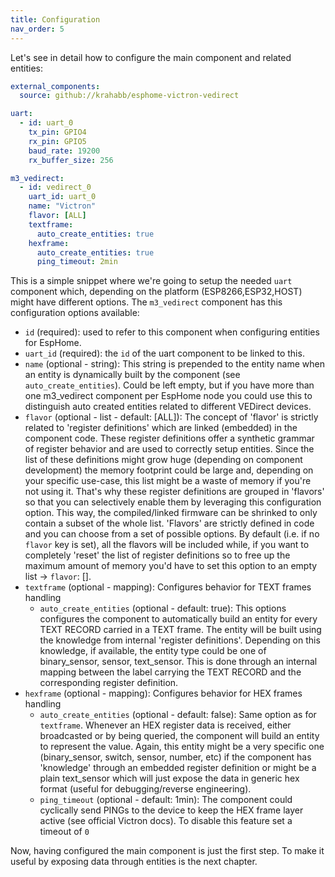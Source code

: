```yaml
---
title: Configuration
nav_order: 5
---
```


Let's see in detail how to configure the main component and related entities:

```yaml
external_components:
  source: github://krahabb/esphome-victron-vedirect

uart:
  - id: uart_0
    tx_pin: GPIO4
    rx_pin: GPIO5
    baud_rate: 19200
    rx_buffer_size: 256

m3_vedirect:
  - id: vedirect_0
    uart_id: uart_0
    name: "Victron"
    flavor: [ALL]
    textframe:
      auto_create_entities: true
    hexframe:
      auto_create_entities: true
      ping_timeout: 2min
```

This is a simple snippet where we're going to setup the needed `uart` component which, depending on the platform (ESP8266,ESP32,HOST) might have different options.
The `m3_vedirect` component has this configuration options available:
- `id` (required): used to refer to this component when configuring entities for EspHome.
- `uart_id` (required): the `id` of the uart component to be linked to this.
- `name` (optional - string): This string is prepended to the entity name when an entity is dynamically built by the component (see `auto_create_entities`). Could be left empty, but if you have more than one m3_vedirect component per EspHome node you could use this to distinguish auto created entities related to different VEDirect devices.
- `flavor` (optional - list - default: [ALL]): The concept of 'flavor' is strictly related to 'register definitions' which are linked (embedded) in the component code. These register definitions offer a synthetic grammar of register behavior and are used to correctly setup entities. Since the list of these definitions might grow huge (depending on component development) the memory footprint could be large and, depending on your specific use-case, this list might be a waste of memory if you're not using it. That's why these register definitions are grouped in 'flavors' so that you can selectively enable them by leveraging this configuration option. This way, the compiled/linked firmware can be shrinked to only contain a subset of the whole list. 'Flavors' are strictly defined in code and you can choose from a set of possible options. By default (i.e. if no `flavor` key is set), all the flavors will be included while, if you want to completely 'reset' the list of register definitions so to free up the maximum amount of memory you'd have to set this option to an empty list -> `flavor`: [].
- `textframe` (optional - mapping): Configures behavior for TEXT frames handling
  - `auto_create_entities` (optional - default: true): This options configures the component to automatically build an entity for every TEXT RECORD carried in a TEXT frame. The entity will be built using the knowledge from internal 'register definitions'. Depending on this knowledge, if available, the entity type could be one of binary_sensor, sensor, text_sensor. This is done through an internal mapping between the label carrying the TEXT RECORD and the corresponding register definition.
- `hexframe` (optional - mapping): Configures behavior for HEX frames handling
  - `auto_create_entities` (optional - default: false): Same option as for `textframe`. Whenever an HEX register data is received, either broadcasted or by being queried, the component will build an entity to represent the value. Again, this entity might be a very specific one (binary_sensor, switch, sensor, number, etc) if the component has 'knowledge' through an embedded register definition or might be a plain text_sensor which will just expose the data in generic hex format (useful for debugging/reverse engineering).
  - `ping_timeout` (optional - default: 1min): The component could cyclically send PINGs to the device to keep the HEX frame layer active (see official Victron docs). To disable this feature set a timeout of `0`


Now, having configured the main component is just the first step. To make it useful by exposing data through entities is the next chapter.